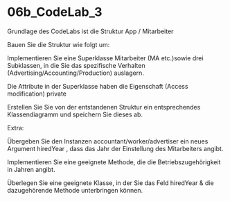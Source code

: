# 06b_CodeLab_3

Grundlage des CodeLabs ist die Struktur App / Mitarbeiter 

Bauen Sie die Struktur wie folgt um:

Implementieren Sie eine Superklasse Mitarbeiter (MA etc.)sowie drei Subklassen, in die Sie das spezifische Verhalten (Advertising/Accounting/Production) auslagern.

Die Attribute in der Superklasse haben die Eigenschaft (Access modification) private

Erstellen Sie Sie von der entstandenen Struktur ein entsprechendes Klassendiagramm und speichern Sie dieses ab.

Extra:

Übergeben Sie den Instanzen accountant/worker/advertiser ein neues Argument
hiredYear , dass das Jahr der Einstellung des Mitarbeiters angibt.

Implementieren Sie eine geeignete Methode, die die Betriebszugehörigkeit in Jahren angibt.

Überlegen Sie eine geeignete Klasse, in der Sie das Feld hiredYear  & die dazugehörende Methode unterbringen können.

